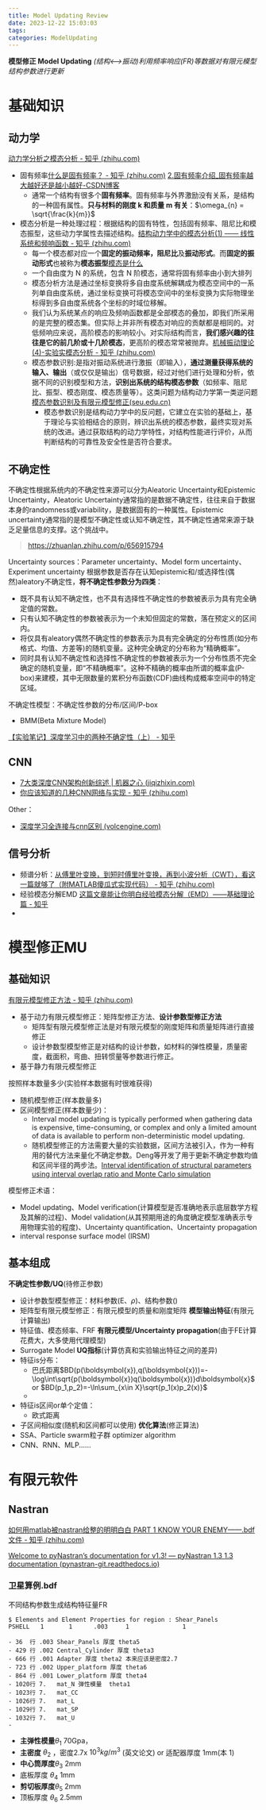 ```yaml
---
title: Model Updating Review
date: 2023-12-22 15:03:03
tags: 
categories: ModelUpdating
---
```


**模型修正 Model Updating**
*(结构<-->振动)利用频率响应(FR)等数据对有限元模型结构参数进行更新*

<!-- more -->

# 基础知识

## 动力学

[动力学分析之模态分析 - 知乎 (zhihu.com)](https://zhuanlan.zhihu.com/p/559497137)

- 固有频率[什么是固有频率？ - 知乎 (zhihu.com)](https://zhuanlan.zhihu.com/p/23320350) [2.固有频率介绍_固有频率越大越好还是越小越好-CSDN博客](https://blog.csdn.net/qq_39200110/article/details/106057561)
  - 通常一个结构有很多个**固有频率**。固有频率与外界激励没有关系，是结构的一种固有属性。**只与材料的刚度 k 和质量 m 有关**：$\omega_{n} =  \sqrt{\frac{k}{m}}$
- 模态分析是一种处理过程：根据结构的固有特性，包括固有频率、阻尼比和模态振型，这些动力学属性去描述结构。[结构动力学中的模态分析(1) —— 线性系统和频响函数 - 知乎 (zhihu.com)](https://zhuanlan.zhihu.com/p/69229246)
  - 每一个模态都对应一个**固定的振动频率，阻尼比**及**振动形式**。而**固定的振动形式**也被称为**模态振型**[模态是什么](https://www.zhihu.com/question/24578439/answer/837484786)
  - 一个自由度为 N 的系统，包含 N 阶模态，通常将固有频率由小到大排列
  - 模态分析方法是通过坐标变换将多自由度系统解耦成为模态空间中的一系列单自由度系统，通过坐标变换可将模态空间中的坐标变换为实际物理坐标得到多自由度系统各个坐标的时域位移解。
  - 我们认为系统某点的响应及频响函数都是全部模态的叠加，即我们所采用的是完整的模态集。但实际上并非所有模态对响应的贡献都是相同的。对低频响应来说，高阶模态的影响较小。对实际结构而言，**我们感兴趣的往往是它的前几阶或十几阶模态**，更高阶的模态常常被抛弃。[机械振动理论(4)-实验实模态分析 - 知乎 (zhihu.com)](https://zhuanlan.zhihu.com/p/82442784)
  - 模态参数识别:是指对振动系统进行激振（即输入），**通过测量获得系统的输入、输出**（或仅仅是输出）信号数据，经过对他们进行处理和分析，依据不同的识别模型和方法，**识别出系统的结构模态参数**（如频率、阻尼比、振型、模态刚度、模态质量等）。这类问题为结构动力学第一类逆问题[模态参数识别及有限元模型修正(seu.edu.cn)](https://seugs.seu.edu.cn/_upload/article/files/e0/39/83ad9ffd4cc098c6a6a3f439177e/7cd241da-840e-437a-9bbd-3a0794d1584c.pdf)
    - 模态参数识别是结构动力学中的反问题，它建立在实验的基础上，基于理论与实验相结合的原则，辨识出系统的模态参数，最终实现对系统的改进。通过获取结构的动力学特性，对结构性能进行评价，从而判断结构的可靠性及安全性是否符合要求。


## 不确定性

不确定性根据系统内的不确定性来源可以分为Aleatoric Uncertainty和Epistemic Uncertainty，Aleatoric Uncertainty通常指的是数据不确定性，往往来自于数据本身的randomness或variability，是数据固有的一种属性。Epistemic uncertainty通常指的是模型不确定性或认知不确定性，其不确定性通常来源于缺乏足量信息的支撑。这个挑战中。

> https://zhuanlan.zhihu.com/p/656915794

Uncertainty sources：Parameter uncertainty、Model form uncertainty、Experiment uncertainty
根据参数是否存在认知epistemic和/或选择性(偶然)aleatory不确定性，**将不确定性参数分为四类**：
- 既不具有认知不确定性，也不具有选择性不确定性的参数被表示为具有完全确定值的常数。
- 只有认知不确定性的参数被表示为一个未知但固定的常数，落在预定义的区间内。
- 将仅具有aleatory偶然不确定性的参数表示为具有完全确定的分布性质(如分布格式、均值、方差等)的随机变量。这种完全确定的分布称为“精确概率”。
- 同时具有认知不确定性和选择性不确定性的参数被表示为一个分布性质不完全确定的随机变量，即“不精确概率”。这种不精确的概率由所谓的概率盒(P-box)来建模，其中无限数量的累积分布函数(CDF)曲线构成概率空间中的特定区域。

不确定性模型：不确定性参数的分布/区间/P-box
- BMM(Beta Mixture Model)

[【实验笔记】深度学习中的两种不确定性（上） - 知乎](https://zhuanlan.zhihu.com/p/56986840)

## CNN

- [7大类深度CNN架构创新综述 | 机器之心 (jiqizhixin.com)](https://www.jiqizhixin.com/articles/2019-01-25-6)
- [你应该知道的几种CNN网络与实现 - 知乎 (zhihu.com)](https://zhuanlan.zhihu.com/p/176987177)

Other：
- [深度学习全连接与cnn区别 (volcengine.com)](https://www.volcengine.com/theme/1216339-S-7-1)

## 信号分析

- 频谱分析：[从傅里叶变换，到短时傅里叶变换，再到小波分析（CWT），看这一篇就够了（附MATLAB傻瓜式实现代码） - 知乎 (zhihu.com)](https://zhuanlan.zhihu.com/p/589651368)
- 经验模态分解EMD [这篇文章能让你明白经验模态分解（EMD）——基础理论篇 - 知乎](https://zhuanlan.zhihu.com/p/40005057)
- 

# 模型修正MU

## 基础知识

[有限元模型修正方法 - 知乎 (zhihu.com)](https://zhuanlan.zhihu.com/p/400178176)
- 基于动力有限元模型修正：矩阵型修正方法、**设计参数型修正方法**
  - 矩阵型有限元模型修正法是对有限元模型的刚度矩阵和质量矩阵进行直接修正
  - 设计参数型模型修正是对结构的设计参数，如材料的弹性模量，质量密度，截面积，弯曲、扭转惯量等参数进行修正。
- 基于静力有限元模型修正

按照样本数量多少(实验样本数据有时很难获得)
- 随机模型修正(样本数量多)
- 区间模型修正(样本数量少)：
  - Interval model updating is typically performed when gathering data is expensive, time-consuming, or complex and only a limited amount of data is available to perform non-deterministic model updating.
  - 随机模型修正的方法需要大量的实验数据，区间方法被引入，作为一种有用的替代方法来量化不确定参数。Deng等开发了用于更新不确定参数均值和区间半径的两步法。[Interval identification of structural parameters using interval overlap ratio and Monte Carlo simulation](https://readpaper.com/pdf-annotate/note?pdfId=2201610607974204928&noteId=2201611039416835840)

模型修正术语：
- Model updating、Model verification(计算模型是否准确地表示底层数学方程及其解的过程)、Model validation(从其预期用途的角度确定模型准确表示专用物理实验的程度)、Uncertainty quantification、Uncertainty propagation
- interval response surface model (IRSM)


## 基本组成

**不确定性参数/UQ**(待修正参数)
- 设计参数型模型修正：材料参数(E、$\rho$)、结构参数()
- 矩阵型有限元模型修正：有限元模型的质量和刚度矩阵
**模型输出特征**(有限元计算输出)
- 特征值、模态频率、FRF
**有限元模型/Uncertainty propagation**(由于FE计算花费大，大多使用代理模型)
- Surrogate Model
**UQ指标**(计算仿真和实验输出特征之间的差异)
- 特征is分布：
  - 巴氏距离$BD(p(\boldsymbol{x}),q(\boldsymbol{x}))=-\log\int\sqrt{p(\boldsymbol{x})q(\boldsymbol{x})}d\boldsymbol{x}$ or $BD(p_1,p_2)=-\ln\sum_{x\in X}\sqrt{p_1(x)p_2(x)}$
  - 
- 特征is区间or单个定值：
  - 欧式距离
- 子区间相似度(随机和区间都可以使用)
**优化算法**(修正算法)
- SSA、Particle swarm粒子群 optimizer algorithm
- CNN、RNN、MLP......


# 有限元软件

## Nastran

[如何用matlab被nastran给整的明明白白 PART 1 KNOW YOUR ENEMY——.bdf文件 - 知乎 (zhihu.com)](https://zhuanlan.zhihu.com/p/33538970)

[Welcome to pyNastran’s documentation for v1.3! — pyNastran 1.3 1.3 documentation (pynastran-git.readthedocs.io)](https://pynastran-git.readthedocs.io/en/1.3/index.html)

### 卫星算例.bdf

不同结构参数生成结构特征量FR

```
$ Elements and Element Properties for region : Shear_Panels
PSHELL   1       1      .003     1               1

- 36  行 .003 Shear_Panels 厚度 theta5
- 429 行 .002 Central_Cylinder 厚度 theta3
- 666 行 .001 Adapter 厚度 theta2 本来应该是密度2.7
- 723 行 .002 Upper_platform 厚度 theta6
- 864 行 .001 Lower_platform 厚度 theta4
- 1020行 7.   mat_N 弹性模量  theta1  
- 1023行 7.   mat_CC
- 1026行 7.   mat_L
- 1029行 7.   mat_SP
- 1032行 7.   mat_U
- 
```

- **主弹性模量**$\theta_1$ 70Gpa，
- **主密度** $\theta_2$  ，密度2.7x $10^{3} kg/m^{3}$ (英文论文) or 适配器厚度 1mm(本 1)
- **中心筒厚度**$\theta_3$ 2mm
- 底板厚度 $\theta_4$ 1mm
- **剪切板厚度**$\theta_5$ 2mm
- 顶板厚度 $\theta_6$ 2.5mm